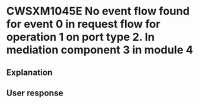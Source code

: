 # CWSXM1045E No event flow found for event 0 in request flow for operation 1 on port type 2. In mediation component 3 in module 4

## Explanation

## User response